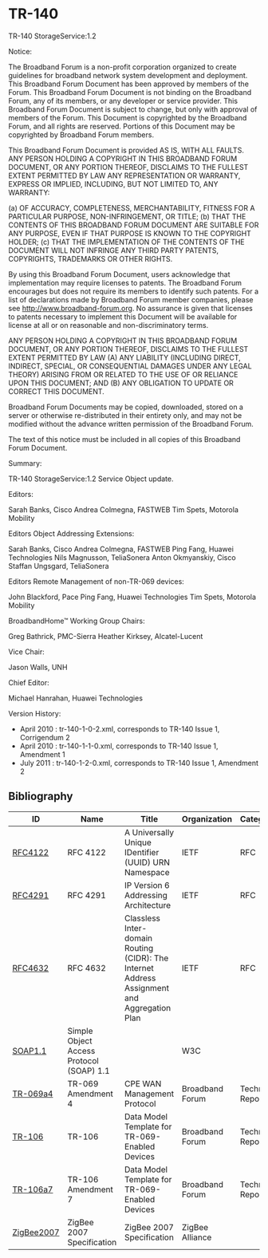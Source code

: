 # TR-140

TR-140 StorageService:1.2

Notice:

The Broadband Forum is a non-profit corporation organized to create
guidelines for broadband network system development and deployment.
This Broadband Forum Document has been approved by members of the
Forum. This Broadband Forum Document is not binding on the Broadband
Forum, any of its members, or any developer or service provider.
This Broadband Forum Document is subject to change, but only with
approval of members of the Forum.  This Document is copyrighted by
the Broadband Forum, and all rights are reserved.  Portions of this
Document may be copyrighted by Broadband Forum members.

This Broadband Forum Document is provided AS IS, WITH ALL FAULTS.
ANY PERSON HOLDING A COPYRIGHT IN THIS BROADBAND FORUM DOCUMENT,
OR ANY PORTION THEREOF, DISCLAIMS TO THE FULLEST EXTENT PERMITTED
BY LAW ANY REPRESENTATION OR WARRANTY, EXPRESS OR IMPLIED,
INCLUDING, BUT NOT LIMITED TO, ANY WARRANTY:


(a) OF ACCURACY, COMPLETENESS, MERCHANTABILITY, FITNESS FOR A
PARTICULAR PURPOSE, NON-INFRINGEMENT, OR TITLE;
(b) THAT THE CONTENTS OF THIS BROADBAND FORUM DOCUMENT ARE SUITABLE
FOR ANY PURPOSE, EVEN IF THAT PURPOSE IS KNOWN TO THE COPYRIGHT
HOLDER;
(c) THAT THE IMPLEMENTATION OF THE CONTENTS OF THE DOCUMENT WILL NOT
INFRINGE ANY THIRD PARTY PATENTS, COPYRIGHTS, TRADEMARKS OR
OTHER RIGHTS.

By using this Broadband Forum Document, users acknowledge that
implementation may require licenses to patents.  The Broadband Forum
encourages but does not require its members to identify such
patents.  For a list of declarations made by Broadband Forum member
companies, please see http://www.broadband-forum.org.  No assurance
is given that licenses to patents necessary to implement this
Document will be available for license at all or on reasonable and
non-discriminatory terms.

ANY PERSON HOLDING A COPYRIGHT IN THIS BROADBAND FORUM DOCUMENT, OR
ANY PORTION THEREOF, DISCLAIMS TO THE FULLEST EXTENT PERMITTED BY
LAW (A) ANY LIABILITY (INCLUDING DIRECT, INDIRECT, SPECIAL, OR
CONSEQUENTIAL DAMAGES UNDER ANY LEGAL THEORY) ARISING FROM OR
RELATED TO THE USE OF OR RELIANCE UPON THIS DOCUMENT; AND (B) ANY
OBLIGATION TO UPDATE OR CORRECT THIS DOCUMENT.

Broadband Forum Documents may be copied, downloaded, stored on a
server or otherwise re-distributed in their entirety only, and may
not be modified without the advance written permission of the
Broadband Forum.

The text of this notice must be included in all copies of this
Broadband Forum Document.

Summary:

TR-140 StorageService:1.2 Service Object update.


Editors:

Sarah Banks, Cisco
Andrea Colmegna, FASTWEB
Tim Spets, Motorola Mobility

Editors Object Addressing Extensions:

Sarah Banks, Cisco
Andrea Colmegna, FASTWEB
Ping Fang, Huawei Technologies
Nils Magnusson, TeliaSonera
Anton Okmyanskiy, Cisco
Staffan Ungsgard, TeliaSonera

Editors Remote Management of non-TR-069 devices:

John Blackford, Pace
Ping Fang, Huawei Technologies
Tim Spets, Motorola Mobility

BroadbandHome™ Working Group Chairs:

Greg Bathrick, PMC-Sierra
Heather Kirksey, Alcatel-Lucent

Vice Chair:

Jason Walls, UNH

Chief Editor:

Michael Hanrahan, Huawei Technologies


Version History:

* April 2010 : tr-140-1-0-2.xml, corresponds to TR-140 Issue 1, Corrigendum 2
* April 2010 : tr-140-1-1-0.xml, corresponds to TR-140 Issue 1, Amendment 1
* July  2011 : tr-140-1-2-0.xml, corresponds to TR-140 Issue 1, Amendment 2



## Bibliography

| ID | Name | Title | Organization | Category | Date |
| --- | --- | --- | --- | --- | --- |
 | [RFC4122](http://tools.ietf.org/html/rfc4122) | RFC 4122 | A Universally Unique IDentifier (UUID) URN Namespace | IETF | RFC | 2005
 | [RFC4291](http://tools.ietf.org/html/rfc4291) | RFC 4291 | IP Version 6 Addressing Architecture | IETF | RFC | 2006
 | [RFC4632](http://tools.ietf.org/html/rfc4632) | RFC 4632 | Classless Inter-domain Routing (CIDR): The Internet Address Assignment and Aggregation Plan | IETF | RFC | 2006
 | [SOAP1.1](http://www.w3.org/TR/2000/NOTE-SOAP-20000508) | Simple Object Access Protocol (SOAP) 1.1 |  | W3C |  | 
 | [TR-069a4](http://www.broadband-forum.org/technical/download/TR-069_Amendment-4.pdf) | TR-069 Amendment 4 | CPE WAN Management Protocol | Broadband Forum | Technical Report | 2011
 | [TR-106](http://www.broadband-forum.org/technical/download/TR-106.pdf) | TR-106 | Data Model Template for TR-069-Enabled Devices | Broadband Forum | Technical Report | 2005
 | [TR-106a7](http://www.broadband-forum.org/technical/download/TR-106_Amendment-7.pdf) | TR-106 Amendment 7 | Data Model Template for TR-069-Enabled Devices | Broadband Forum | Technical Report | 2013
 | [ZigBee2007](http://www.zigbee.org/Specifications/ZigBee/download.aspx) | ZigBee 2007 Specification | ZigBee 2007 Specification | ZigBee Alliance |  | October 2007


